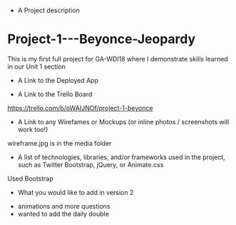  * A Project description

# Project-1---Beyonce-Jeopardy
This is my first full project for GA-WDI18 where I demonstrate skills learned in our Unit 1 section

* A Link to the Deployed App



* A Link to the Trello Board

https://trello.com/b/oWAIJNOf/project-1-beyonce

* A Link to any Wirefames or Mockups (or inline photos / screenshots will work too!)

wireframe.jpg is in the media folder




* A list of technologies, libraries, and/or frameworks used in the project, such as Twitter Bootstrap, jQuery, or Animate.css

Used Bootstrap






* What you would like to add in version 2

- animations and more questions 
- wanted to add the daily double 
